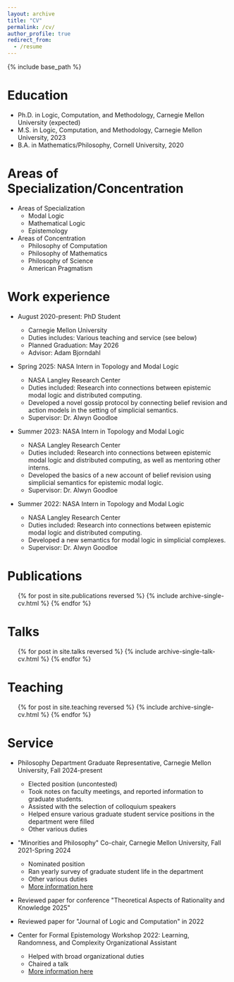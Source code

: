 ```yaml
---
layout: archive
title: "CV"
permalink: /cv/
author_profile: true
redirect_from:
  - /resume
---
```


{% include base_path %}

Education
======
* Ph.D. in Logic, Computation, and Methodology, Carnegie Mellon University (expected)
* M.S. in Logic, Computation, and Methodology, Carnegie Mellon University, 2023
* B.A. in Mathematics/Philosophy, Cornell University, 2020

Areas of Specialization/Concentration
======
* Areas of Specialization
  * Modal Logic
  * Mathematical Logic
  * Epistemology
* Areas of Concentration
  * Philosophy of Computation
  * Philosophy of Mathematics
  * Philosophy of Science
  * American Pragmatism

Work experience
======
* August 2020-present: PhD Student
  * Carnegie Mellon University
  * Duties includes: Various teaching and service (see below)
  * Planned Graduation: May 2026
  * Advisor: Adam Bjorndahl

* Spring 2025: NASA Intern in Topology and Modal Logic
  * NASA Langley Research Center
  * Duties included: Research into connections between epistemic modal logic and distributed computing.
  * Developed a novel gossip protocol by connecting belief revision and action models in the setting of simplicial semantics.
  * Supervisor: Dr. Alwyn Goodloe
 
* Summer 2023: NASA Intern in Topology and Modal Logic
  * NASA Langley Research Center
  * Duties included: Research into connections between epistemic modal logic and distributed computing, as well as mentoring other interns.
  * Developed the basics of a new account of belief revision using simplicial semantics for epistemic modal logic.
  * Supervisor: Dr. Alwyn Goodloe

* Summer 2022: NASA Intern in Topology and Modal Logic
  * NASA Langley Research Center
  * Duties included: Research into connections between epistemic modal logic and distributed computing.
  * Developed a new semantics for modal logic in simplicial complexes.
  * Supervisor: Dr. Alwyn Goodloe

Publications
======
  <ul>{% for post in site.publications reversed %}
    {% include archive-single-cv.html %}
  {% endfor %}</ul>
  
Talks
======
  <ul>{% for post in site.talks reversed %}
    {% include archive-single-talk-cv.html  %}
  {% endfor %}</ul>
  
Teaching
======
  <ul>{% for post in site.teaching reversed %}
    {% include archive-single-cv.html %}
  {% endfor %}</ul>
  
Service
======
* Philosophy Department Graduate Representative, Carnegie Mellon University, Fall 2024-present
  * Elected position (uncontested)
  * Took notes on faculty meetings, and reported information to graduate students.
  * Assisted with the selection of colloquium speakers
  * Helped ensure various graduate student service positions in the department were filled
  * Other various duties

* "Minorities and Philosophy" Co-chair, Carnegie Mellon University, Fall 2021-Spring 2024
  * Nominated position
  * Ran yearly survey of graduate student life in the department
  * Other various duties
  * [More information here](https://www.mapforthegap.com/)

* Reviewed paper for conference "Theoretical Aspects of Rationality and Knowledge 2025"

* Reviewed paper for "Journal of Logic and Computation" in 2022

* Center for Formal Epistemology Workshop 2022: Learning, Randomness, and Complexity Organizational Assistant
  * Helped with broad organizational duties
  * Chaired a talk
  * [More information here](https://francesca-zafforablando.squarespace.com/cfe-workshop-program)
